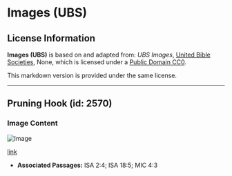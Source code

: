 # Images (UBS)

## License Information

**Images (UBS)** is based on and adapted from: _UBS Images_, [United Bible Societies](https://unitedbiblesocieties.org/), None, which is licensed under a [Public Domain CC0](https://creativecommons.org/public-domain/cc0/).

This markdown version is provided under the same license.



--------------------------------

## Pruning Hook (id: 2570)

### Image Content

![Image](https://cdn.aquifer.bible/aquifer-content/resources/Media/WEB-0332_pruning_hook.jpg)

[link](https://cdn.aquifer.bible/aquifer-content/resources/Media/WEB-0332_pruning_hook.jpg)

* **Associated Passages:** ISA 2:4; ISA 18:5; MIC 4:3

